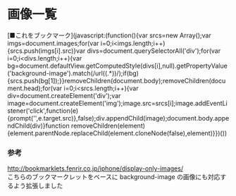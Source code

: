 # 画像一覧

[■これをブックマーク](javascript:(function(){var srcs=new Array();var imgs=document.images;for(var i=0;i<imgs.length;i++){srcs.push(imgs[i].src)}var divs=document.querySelectorAll('div');for(var i=0;i<divs.length;i++){var bg=document.defaultView.getComputedStyle(divs[i],null).getPropertyValue('background-image').match(/url\((.*)\)/);if(bg){srcs.push(bg[1]);}}removeChildren(document.body);removeChildren(document.head);for(var i=0;i<srcs.length;i++){var div=document.createElement('div');var image=document.createElement('img');image.src=srcs[i];image.addEventListener('click',function(e){prompt('',e.target.src)},false);div.appendChild(image);document.body.appendChild(div)}function removeChildren(element){element.parentNode.replaceChild(element.cloneNode(false),element)}})())

### 参考
http://bookmarklets.fenrir.co.jp/iphone/display-only-images/  
こちらのブックマークレットをベースに background-image の画像にも対応するよう拡張しました

